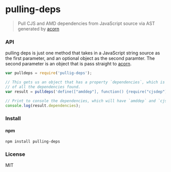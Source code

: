# pulling-deps
>Pull CJS and AMD dependencies from JavaScript source via AST generated by [acorn](http://marijnhaverbeke.nl/acorn/)

### API
pulling deps is just one method that takes in a JavaScript string source as the first parameter, and an optional object as the second paramter.  The second parameter is an object that is pass straight to [acorn](http://marijnhaverbeke.nl/acorn/).

```javascript
var pulldeps = require('pullig-deps');

// This gets us an object that has a property `dependencies`, which is an array
// of all the dependencies found.
var result = pulldeps('define(["amddep"], function() {require("cjsdep") {}}');

// Print to console the dependencies, which will have `amddep` and `cjsdep`
console.log(result.dependencies);
```

### Install

#### npm
```
npm install pulling-deps
```

### License
MIT
